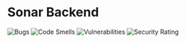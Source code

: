 # Sonar Backend
![Bugs](https://sonarcloud.io/api/project_badges/measure?project=logger421_SonarBackend&metric=bugs)
![Code Smells](https://sonarcloud.io/api/project_badges/measure?project=logger421_SonarBackend&metric=code_smells)
![Vulnerabilities](https://sonarcloud.io/api/project_badges/measure?project=logger421_SonarBackend&metric=vulnerabilities)
![Security Rating](https://sonarcloud.io/api/project_badges/measure?project=logger421_SonarBackend&metric=security_rating)